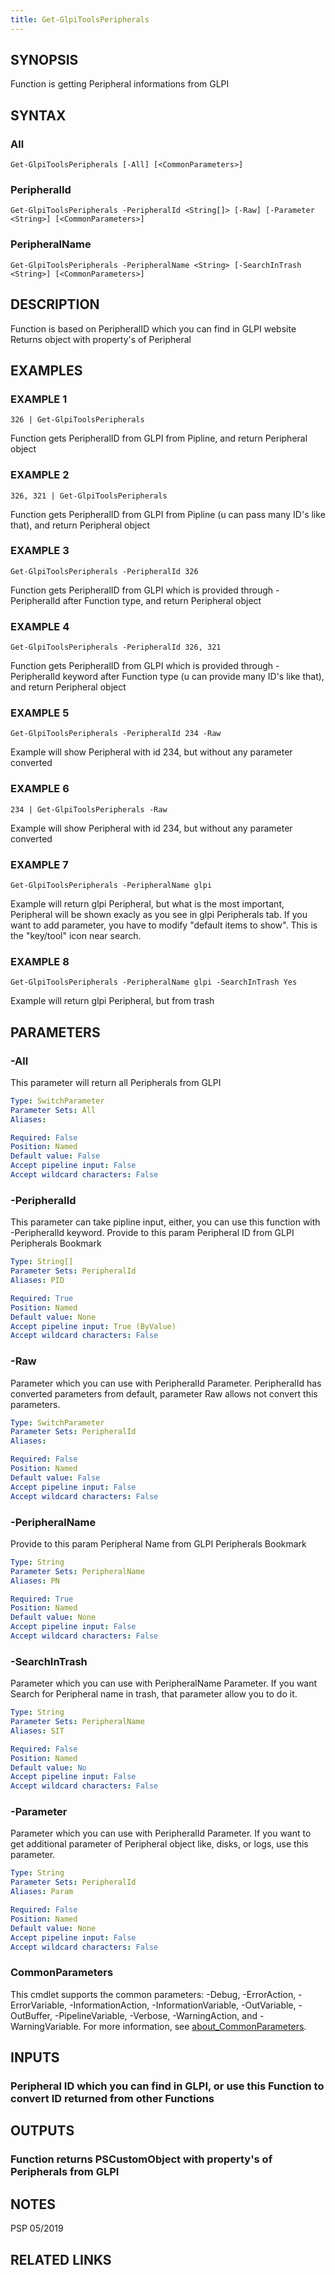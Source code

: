 ```yaml
---
title: Get-GlpiToolsPeripherals
---
```


## SYNOPSIS
Function is getting Peripheral informations from GLPI

## SYNTAX

### All
```
Get-GlpiToolsPeripherals [-All] [<CommonParameters>]
```

### PeripheralId
```
Get-GlpiToolsPeripherals -PeripheralId <String[]> [-Raw] [-Parameter <String>] [<CommonParameters>]
```

### PeripheralName
```
Get-GlpiToolsPeripherals -PeripheralName <String> [-SearchInTrash <String>] [<CommonParameters>]
```

## DESCRIPTION
Function is based on PeripheralID which you can find in GLPI website
Returns object with property's of Peripheral

## EXAMPLES

### EXAMPLE 1
```
326 | Get-GlpiToolsPeripherals
```

Function gets PeripheralID from GLPI from Pipline, and return Peripheral object

### EXAMPLE 2
```
326, 321 | Get-GlpiToolsPeripherals
```

Function gets PeripheralID from GLPI from Pipline (u can pass many ID's like that), and return Peripheral object

### EXAMPLE 3
```
Get-GlpiToolsPeripherals -PeripheralId 326
```

Function gets PeripheralID from GLPI which is provided through -PeripheralId after Function type, and return Peripheral object

### EXAMPLE 4
```
Get-GlpiToolsPeripherals -PeripheralId 326, 321
```

Function gets PeripheralID from GLPI which is provided through -PeripheralId keyword after Function type (u can provide many ID's like that), and return Peripheral object

### EXAMPLE 5
```
Get-GlpiToolsPeripherals -PeripheralId 234 -Raw
```

Example will show Peripheral with id 234, but without any parameter converted

### EXAMPLE 6
```
234 | Get-GlpiToolsPeripherals -Raw
```

Example will show Peripheral with id 234, but without any parameter converted

### EXAMPLE 7
```
Get-GlpiToolsPeripherals -PeripheralName glpi
```

Example will return glpi Peripheral, but what is the most important, Peripheral will be shown exacly as you see in glpi Peripherals tab.
If you want to add parameter, you have to modify "default items to show".
This is the "key/tool" icon near search.

### EXAMPLE 8
```
Get-GlpiToolsPeripherals -PeripheralName glpi -SearchInTrash Yes
```

Example will return glpi Peripheral, but from trash

## PARAMETERS

### -All
This parameter will return all Peripherals from GLPI

```yaml
Type: SwitchParameter
Parameter Sets: All
Aliases:

Required: False
Position: Named
Default value: False
Accept pipeline input: False
Accept wildcard characters: False
```

### -PeripheralId
This parameter can take pipline input, either, you can use this function with -PeripheralId keyword.
Provide to this param Peripheral ID from GLPI Peripherals Bookmark

```yaml
Type: String[]
Parameter Sets: PeripheralId
Aliases: PID

Required: True
Position: Named
Default value: None
Accept pipeline input: True (ByValue)
Accept wildcard characters: False
```

### -Raw
Parameter which you can use with PeripheralId Parameter.
PeripheralId has converted parameters from default, parameter Raw allows not convert this parameters.

```yaml
Type: SwitchParameter
Parameter Sets: PeripheralId
Aliases:

Required: False
Position: Named
Default value: False
Accept pipeline input: False
Accept wildcard characters: False
```

### -PeripheralName
Provide to this param Peripheral Name from GLPI Peripherals Bookmark

```yaml
Type: String
Parameter Sets: PeripheralName
Aliases: PN

Required: True
Position: Named
Default value: None
Accept pipeline input: False
Accept wildcard characters: False
```

### -SearchInTrash
Parameter which you can use with PeripheralName Parameter.
If you want Search for Peripheral name in trash, that parameter allow you to do it.

```yaml
Type: String
Parameter Sets: PeripheralName
Aliases: SIT

Required: False
Position: Named
Default value: No
Accept pipeline input: False
Accept wildcard characters: False
```

### -Parameter
Parameter which you can use with PeripheralId Parameter. 
If you want to get additional parameter of Peripheral object like, disks, or logs, use this parameter.

```yaml
Type: String
Parameter Sets: PeripheralId
Aliases: Param

Required: False
Position: Named
Default value: None
Accept pipeline input: False
Accept wildcard characters: False
```

### CommonParameters
This cmdlet supports the common parameters: -Debug, -ErrorAction, -ErrorVariable, -InformationAction, -InformationVariable, -OutVariable, -OutBuffer, -PipelineVariable, -Verbose, -WarningAction, and -WarningVariable. For more information, see [about_CommonParameters](http://go.microsoft.com/fwlink/?LinkID=113216).

## INPUTS

### Peripheral ID which you can find in GLPI, or use this Function to convert ID returned from other Functions
## OUTPUTS

### Function returns PSCustomObject with property's of Peripherals from GLPI
## NOTES
PSP 05/2019

## RELATED LINKS
